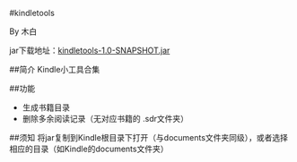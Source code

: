 #kindletools

By 木白

jar下载地址：[kindletools-1.0-SNAPSHOT.jar](http://storage.ikyxxs.com/file%2Fkindletools-1.0-SNAPSHOT.jar)

##简介
Kindle小工具合集

##功能
- 生成书籍目录
- 删除多余阅读记录（无对应书籍的 .sdr文件夹） 

##须知
将jar复制到Kindle根目录下打开（与documents文件夹同级），或者选择相应的目录（如Kindle的documents文件夹）